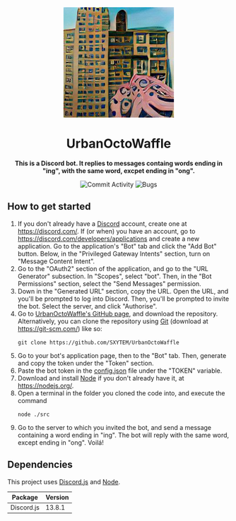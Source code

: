 <div align="center">
    <img src="./src/media/logo.png" width="250"/>
    <h1><b>UrbanOctoWaffle</b></h1>
    <p><b>This is a Discord bot. It replies to messages containg words ending in "ing", with the same word, excpet ending in "ong".</b></p>
</div>

<div align="center">

![Commit Activity](https://img.shields.io/github/commit-activity/m/SXYTEM/UrbanOctoWaffle?style=for-the-badge)
![Bugs](https://img.shields.io/github/issues/SXYTEM/UrbanOctoWaffle/bug.svg?style=for-the-badge)

</div>

## How to get started
1. If you don't already have a [Discord](https://discord.com/) account, create one at https://discord.com/. If (or when) you have an account, go to https://discord.com/developers/applications and create a new application. Go to the application's "Bot" tab and click the "Add Bot" button. Below, in the "Privileged Gateway Intents" section, turn on "Message Content Intent".
2. Go to the "OAuth2" section of the application, and go to the "URL Generator" subsection. In "Scopes", select "bot". Then, in the "Bot Permissions" section, select the "Send Messages" permission.
3. Down in the "Generated URL" section, copy the URL. Open the URL, and you'll be prompted to log into Discord. Then, you'll be prompted to invite the bot. Select the server, and click "Authorise".
4. Go to [UrbanOctoWaffle's GitHub page](https://github.com/SXYTEM/UrbanOctoWaffle), and download the repository. Alternatively, you can clone the repository using [Git](https://git-scm.com/) (download at https://git-scm.com/) like so:
   ```shell
   git clone https://github.com/SXYTEM/UrbanOctoWaffle
   ```
5. Go to your bot's application page, then to the "Bot" tab. Then, generate and copy the token under the "Token" section.
6. Paste the bot token in the [config.json](config.json) file under the "TOKEN" variable.
7. Download and install [Node](https://nodejs.org/) if you don't already have it, at https://nodejs.org/.
8. Open a terminal in the folder you cloned the code into, and execute the command
   ```shell
   node ./src
   ```
9.  Go to the server to which you invited the bot, and send a message containing a word ending in "ing". The bot will reply with the same word, except ending in "ong". Voilá!

## Dependencies
This project uses [Discord.js](https://discord.js.org/#/) and [Node](https://nodejs.org/).

| Package    | Version |
|------------|---------|
| Discord.js | 13.8.1  |